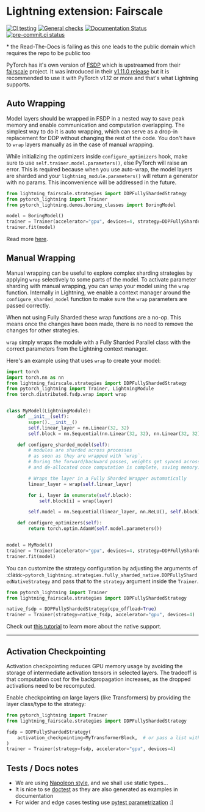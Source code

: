 # Lightning extension: Fairscale

[![CI testing](https://github.com/Lightning-Devel/PL-Fairscale/actions/workflows/ci-testing.yml/badge.svg?event=push)](https://github.com/Lightning-Devel/PL-Fairscale/actions/workflows/ci-testing.yml)
[![General checks](https://github.com/Lightning-Devel/PL-Fairscale/actions/workflows/ci-checks.yml/badge.svg?event=push)](https://github.com/Lightning-Devel/PL-Fairscale/actions/workflows/ci-checks.yml)
[![Documentation Status](https://readthedocs.org/projects/PL-Fairscale/badge/?version=latest)](https://PL-Fairscale.readthedocs.io/en/latest/?badge=latest)
[![pre-commit.ci status](https://results.pre-commit.ci/badge/github/Lightning-Devel/PL-Fairscale/main.svg?badge_token=mqheL1-cTn-280Vx4cJUdg)](https://results.pre-commit.ci/latest/github/Lightning-Devel/PL-Fairscale/main?badge_token=mqheL1-cTn-280Vx4cJUdg)

\* the Read-The-Docs is failing as this one leads to the public domain which requires the repo to be public too

PyTorch has it's own version of [FSDP](https://pytorch.org/docs/stable/fsdp.html) which is upstreamed from their [fairscale](https://fairscale.readthedocs.io/en/latest/api/nn/fsdp.html) project.
It was introduced in their [v1.11.0 release](https://pytorch.org/blog/introducing-pytorch-fully-sharded-data-parallel-api/) but it is recommended to use it with PyTorch v1.12 or more and that's what
Lightning supports.

## Auto Wrapping

Model layers should be wrapped in FSDP in a nested way to save peak memory and enable communication and computation overlapping. The
simplest way to do it is auto wrapping, which can serve as a drop-in replacement for DDP without changing the rest of the code. You don't
have to `wrap` layers manually as in the case of manual wrapping.

While initializing the optimizers inside `configure_optimizers` hook, make sure to use `self.trainer.model.parameters()`, else
PyTorch will raise an error. This is required because when you use auto-wrap, the model layers are sharded and your
`lightning_module.parameters()` will return a generator with no params. This inconvenience will be addressed in the future.

```py
from lightning_fairscale.strategies import DDPFullyShardedStrategy
from pytorch_lightning import Trainer
from pytorch_lightning.demos.boring_classes import BoringModel

model = BoringModel()
trainer = Trainer(accelerator="gpu", devices=4, strategy=DDPFullyShardedStrategy(), precision=16)
trainer.fit(model)
```

Read more [here](https://pytorch.org/blog/introducing-pytorch-fully-sharded-data-parallel-api/#auto-wrapping).

## Manual Wrapping

Manual wrapping can be useful to explore complex sharding strategies by applying `wrap` selectively to some parts of the model. To activate
parameter sharding with manual wrapping, you can wrap your model using the `wrap` function. Internally in Lightning, we enable a context manager around the `configure_sharded_model` function to make sure the `wrap` parameters are passed correctly.

When not using Fully Sharded these wrap functions are a no-op. This means once the changes have been made, there is no need to remove the changes for other strategies.

`wrap` simply wraps the module with a Fully Sharded Parallel class with the correct parameters from the Lightning context manager.

Here's an example using that uses `wrap` to create your model:

```py
import torch
import torch.nn as nn
from lightning_fairscale.strategies import DDPFullyShardedStrategy
from pytorch_lightning import Trainer, LightningModule
from torch.distributed.fsdp.wrap import wrap


class MyModel(LightningModule):
    def __init__(self):
        super().__init__()
        self.linear_layer = nn.Linear(32, 32)
        self.block = nn.Sequential(nn.Linear(32, 32), nn.Linear(32, 32))

    def configure_sharded_model(self):
        # modules are sharded across processes
        # as soon as they are wrapped with `wrap`.
        # During the forward/backward passes, weights get synced across processes
        # and de-allocated once computation is complete, saving memory.

        # Wraps the layer in a Fully Sharded Wrapper automatically
        linear_layer = wrap(self.linear_layer)

        for i, layer in enumerate(self.block):
            self.block[i] = wrap(layer)

        self.model = nn.Sequential(linear_layer, nn.ReLU(), self.block)

    def configure_optimizers(self):
        return torch.optim.AdamW(self.model.parameters())


model = MyModel()
trainer = Trainer(accelerator="gpu", devices=4, strategy=DDPFullyShardedStrategy(), precision=16)
trainer.fit(model)
```

You can customize the strategy configuration by adjusting the arguments of :class:`~pytorch_lightning.strategies.fully_sharded_native.DDPFullyShardedNativeStrategy` and pass that to the `strategy` argument inside the `Trainer`.

```py
from pytorch_lightning import Trainer
from lightning_fairscale.strategies import DDPFullyShardedStrategy

native_fsdp = DDPFullyShardedStrategy(cpu_offload=True)
trainer = Trainer(strategy=native_fsdp, accelerator="gpu", devices=4)
```

Check out [this tutorial](https://pytorch.org/tutorials/intermediate/FSDP_tutorial.html) to learn more about the native support.

______________________________________________________________________

## Activation Checkpointing

Activation checkpointing reduces GPU memory usage by avoiding the storage of intermediate activation tensors in
selected layers. The tradeoff is that computation cost for the backpropagation increases, as the dropped activations
need to be recomputed.

Enable checkpointing on large layers (like Transformers) by providing the layer class/type to the strategy:

```py
from pytorch_lightning import Trainer
from lightning_fairscale.strategies import DDPFullyShardedStrategy

fsdp = DDPFullyShardedStrategy(
    activation_checkpointing=MyTransformerBlock,  # or pass a list with multiple types
)
trainer = Trainer(strategy=fsdp, accelerator="gpu", devices=4)
```

## Tests / Docs notes

- We are using [Napoleon style,](https://www.sphinx-doc.org/en/master/usage/extensions/napoleon.html) and we shall use static types...
- It is nice to se [doctest](https://docs.python.org/3/library/doctest.html) as they are also generated as examples in documentation
- For wider and edge cases testing use [pytest parametrization](https://docs.pytest.org/en/stable/parametrize.html) :\]
